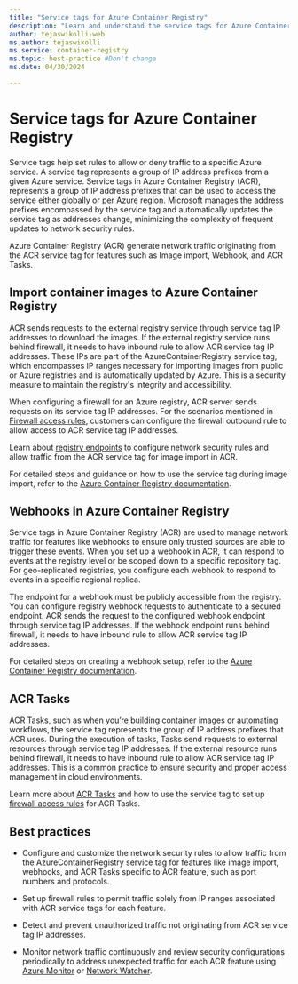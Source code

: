 ```yaml
---
title: "Service tags for Azure Container Registry"
description: "Learn and understand the service tags for Azure Container Registry. Service tags are used to define network access controls for Azure resources.."
author: tejaswikolli-web
ms.author: tejaswikolli
ms.service: container-registry
ms.topic: best-practice #Don't change
ms.date: 04/30/2024

---
```


# Service tags for Azure Container Registry

Service tags help set rules to allow or deny traffic to a specific Azure service. A service tag represents a group of IP address prefixes from a given Azure service. Service tags in Azure Container Registry (ACR), represents a group of IP address prefixes that can be used to access the service either globally or per Azure region. Microsoft manages the address prefixes encompassed by the service tag and automatically updates the service tag as addresses change, minimizing the complexity of frequent updates to network security rules.

Azure Container Registry (ACR) generate network traffic originating from the ACR service tag for features such as Image import, Webhook, and ACR Tasks.

## Import container images to Azure Container Registry

ACR sends requests to the external registry service through service tag IP addresses to download the images. If the external registry service runs behind firewall, it needs to have inbound rule to allow ACR service tag IP addresses. These IPs are part of the AzureContainerRegistry service tag, which encompasses IP ranges necessary for importing images from public or Azure registries and is automatically updated by Azure. This is a security measure to maintain the registry's integrity and accessibility.

When configuring a firewall for an Azure registry, ACR server sends requests on its service tag IP addresses. For the scenarios mentioned in [Firewall access rules](container-registry-firewall-access-rules.md), customers can configure the firewall outbound rule to allow access to ACR service tag IP addresses.  

Learn about [registry endpoints](container-registry-firewall-access-rules.md#about-registry-endpoints) to configure network security rules and allow traffic from the ACR service tag for image import in ACR.

For detailed steps and guidance on how to use the service tag during image import, refer to the [Azure Container Registry documentation](container-registry-import-images.md).

## Webhooks in Azure Container Registry

Service tags in Azure Container Registry (ACR) are used to manage network traffic for features like webhooks to ensure only trusted sources are able to trigger these events. When you set up a webhook in ACR, it can respond to events at the registry level or be scoped down to a specific repository tag. For geo-replicated registries, you configure each webhook to respond to events in a specific regional replica.

The endpoint for a webhook must be publicly accessible from the registry. You can configure registry webhook requests to authenticate to a secured endpoint. ACR sends the request to the configured webhook endpoint through service tag IP addresses. If the webhook endpoint runs behind firewall, it needs to have inbound rule to allow ACR service tag IP addresses.

For detailed steps on creating a webhook setup, refer to the [Azure Container Registry documentation](container-registry-webhook.md).

## ACR Tasks

ACR Tasks, such as when you’re building container images or automating workflows, the service tag represents the group of IP address prefixes that ACR uses. During the execution of tasks, Tasks send requests to external resources through service tag IP addresses.  If the external resource runs behind firewall, it needs to have inbound rule to allow ACR service tag IP addresses. This is a common practice to ensure security and proper access management in cloud environments.

Learn more about [ACR Tasks](container-registry-tasks.md) and how to use the service tag to set up [firewall access rules](container-registry-firewall-access-rules.md) for ACR Tasks.

## Best practices

* Configure and customize the network security rules to allow traffic from the AzureContainerRegistry service tag for features like image import, webhooks, and ACR Tasks specific to ACR feature, such as port numbers and protocols.

* Set up firewall rules to permit traffic solely from IP ranges associated with ACR service tags for each feature.

* Detect and prevent unauthorized traffic not originating from ACR service tag IP addresses.

* Monitor network traffic continuously and review security configurations periodically to address unexpected traffic for each ACR feature using [Azure Monitor](/azure/azure-monitor/overview) or [Network Watcher](/azure/network-watcher/frequently-asked-questions).

